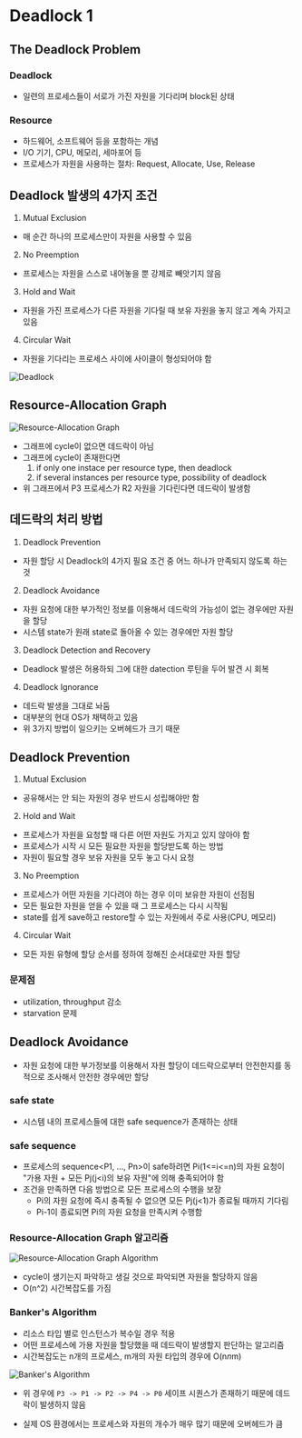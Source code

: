 # Deadlock 1

## The Deadlock Problem

### Deadlock

* 일련의 프로세스들이 서로가 가진 자원을 기다리며 block된 상태

### Resource

* 하드웨어, 소프트웨어 등을 포함하는 개념
* I/O 기기, CPU, 메모리, 세마포어 등
* 프로세스가 자원을 사용하는 절차: Request, Allocate, Use, Release

## Deadlock 발생의 4가지 조건

1. Mutual Exclusion

* 매 순간 하나의 프로세스만이 자원을 사용할 수 있음

2. No Preemption

* 프로세스는 자원을 스스로 내어놓을 뿐 강제로 빼앗기지 않음

3. Hold and Wait

* 자원을 가진 프로세스가 다른 자원을 기다릴 때 보유 자원을 놓지 않고 계속 가지고 있음

4. Circular Wait

* 자원을 기다리는 프로세스 사이에 사이클이 형성되어야 함

![Deadlock](https://media.geeksforgeeks.org/wp-content/cdn-uploads/gq/2015/06/deadlock.png)

## Resource-Allocation Graph

![Resource-Allocation Graph](https://www.cs.odu.edu/~cs471w/spring10/lectures/Deadlocks_files/image002.jpg)

* 그래프에 cycle이 없으면 데드락이 아님
* 그래프에 cycle이 존재한다면
    1. if only one instace per resource type, then deadlock
    2. if several instances per resource type, possibility of deadlock
* 위 그래프에서 P3 프로세스가 R2 자원을 기다린다면 데드락이 발생함

## 데드락의 처리 방법

1. Deadlock Prevention

* 자원 할당 시 Deadlock의 4가지 필요 조건 중 어느 하나가 만족되지 않도록 하는 것

2. Deadlock Avoidance

* 자원 요청에 대한 부가적인 정보를 이용해서 데드락의 가능성이 없는 경우에만 자원을 할당
* 시스템 state가 원래 state로 돌아올 수 있는 경우에만 자원 할당

3. Deadlock Detection and Recovery

* Deadlock 발생은 허용하되 그에 대한 datection 루틴을 두어 발견 시 회복

4. Deadlock Ignorance

* 데드락 발생을 그대로 놔둠
* 대부분의 현대 OS가 채택하고 있음
* 위 3가지 방법이 일으키는 오버헤드가 크기 때문

## Deadlock Prevention

1. Mutual Exclusion

* 공유해서는 안 되는 자원의 경우 반드시 성립해야만 함

2. Hold and Wait

* 프로세스가 자원을 요청할 때 다른 어떤 자원도 가지고 있지 않아야 함
* 프로세스가 시작 시 모든 필요한 자원을 할당받도록 하는 방법
* 자원이 필요할 경우 보유 자원을 모두 놓고 다시 요청

3. No Preemption

* 프로세스가 어떤 자원을 기다려야 하는 경우 이미 보유한 자원이 선점됨
* 모든 필요한 자원을 얻을 수 있을 때 그 프로세스는 다시 시작됨
* state를 쉽게 save하고 restore할 수 있는 자원에서 주로 사용(CPU, 메모리)

4. Circular Wait

* 모든 자원 유형에 할당 순서를 정하여 정해진 순서대로만 자원 할당

### 문제점

* utilization, throughput 감소
* starvation 문제


## Deadlock Avoidance

* 자원 요청에 대한 부가정보를 이용해서 자원 할당이 데드락으로부터 안전한지를 동적으로 조사해서 안전한 경우에만 할당

### safe state

* 시스템 내의 프로세스들에 대한 safe sequence가 존재하는 상태

### safe sequence

* 프로세스의 sequence<P1, ..., Pn>이 safe하려면 Pi(1<=i<=n)의 자원 요청이 "가용 자원 + 모든 Pj(j<i)의 보유 자원"에 의해 충족되어야 함
* 조건을 만족하면 다음 방법으로 모든 프로세스의 수행을 보장
    * Pi의 자원 요청에 즉시 충족될 수 없으면 모든 Pj(j<1)가 종료될 때까지 기다림
    * Pi-1이 종료되면 Pi의 자원 요청을 만족시켜 수행함

### Resource-Allocation Graph 알고리즘

![Resource-Allocation Graph Algorithm](https://www.cs.uic.edu/~jbell/CourseNotes/OperatingSystems/images/Chapter7/7_09_TwoGraphs.jpg)

* cycle이 생기는지 파악하고 생길 것으로 파악되면 자원을 할당하지 않음
* O(n^2) 시간복잡도를 가짐

### Banker's Algorithm

* 리소스 타입 별로 인스턴스가 복수일 경우 적용
* 어떤 프로세스에 가용 자원을 할당했을 때 데드락이 발생할지 판단하는 알고리즘
* 시간복잡도는 n개의 프로세스, m개의 자원 타입의 경우에 O(n*n*m)

![Banker's Algorithm](https://media.geeksforgeeks.org/wp-content/cdn-uploads/gq/2016/01/safety.png)

* 위 경우에 `P3 -> P1 -> P2 -> P4 -> P0` 세이프 시퀀스가 존재하기 때문에 데드락이 발생하지 않음

* 실제 OS 환경에서는 프로세스와 자원의 개수가 매우 많기 때문에 오버헤드가 큼
